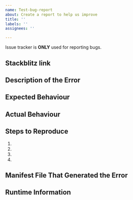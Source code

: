 ```yaml
---
name: Test-bug-report
about: Create a report to help us improve
title: ''
labels: ''
assignees: ''

---
```


Issue tracker is **ONLY** used for reporting bugs.

<!--- Please provide EITHER your stakblitz link, replicating the issue,  -->

## Stackblitz link
<!---It should contain 
- the manifest file that generated the error
- links to any code (e.g. your own plugin code), it must be available online.
- runtime information such as OS, node version, package.json, IF version -->

<!---OR the following info -->
## Description of the Error
<!--- Tell us what happened -->

## Expected Behaviour
<!--- Tell us what should happen -->

## Actual Behaviour
<!--- Tell us what happens instead of the expected behavior -->

## Steps to Reproduce
<!--- Provide a link to a live example, or a set of specific instructions to -->
<!--- reproduce the bug. Include code, if relevant -->
1.
2.
3.
4.

## Manifest File That Generated the Error

## Runtime Information
<!--- OS, node version, package.json, IF version -->
